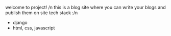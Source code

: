 welcome to project! /n
this is a blog site where you can write your blogs and publish them on site
tech stack :/n
- django
- html, css, javascript

